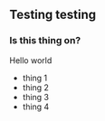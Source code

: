 ## Testing testing

### Is this thing on?

Hello world

 - thing 1
 - thing 2
 - thing 3
 - thing 4


